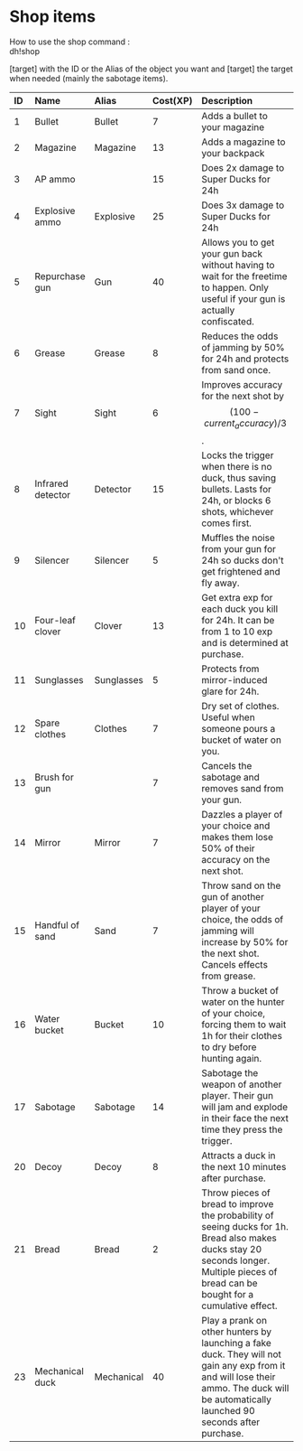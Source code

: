 # Shop items

How to use the shop command :  
 dh!shop

 \[target\] with the ID or the Alias of the object you want and \[target\] the target when needed \(mainly the sabotage items\).

| ID | Name | Alias | Cost\(XP\) | Description |
| :--- | :--- | :--- | :--- | :--- |
| 1 | Bullet | Bullet | 7 | Adds a bullet to your magazine |
| 2 | Magazine | Magazine | 13 | Adds a magazine to your backpack |
| 3 | AP ammo |  | 15 | Does 2x damage to Super Ducks for 24h |
| 4 | Explosive ammo | Explosive | 25 | Does 3x damage to Super Ducks for 24h |
| 5 | Repurchase gun | Gun | 40 | Allows you to get your gun back without having to wait for the freetime to happen. Only useful if your gun is actually confiscated. |
| 6 | Grease | Grease | 8 | Reduces the odds of jamming by 50% for 24h and protects from sand once. |
| 7 | Sight | Sight | 6 | Improves accuracy for the next shot by $$(100- current_accuracy)/3$$. |
| 8 | Infrared detector | Detector | 15 | Locks the trigger when there is no duck, thus saving bullets. Lasts for 24h, or blocks 6 shots, whichever comes first. |
| 9 | Silencer | Silencer | 5 | Muffles the noise from your gun for 24h so ducks don't get frightened and fly away. |
| 10 | Four-leaf clover | Clover | 13 | Get extra exp for each duck you kill for 24h. It can be from 1 to 10 exp and is determined at purchase. |
| 11 | Sunglasses | Sunglasses | 5 | Protects from mirror-induced glare for 24h. |
| 12 | Spare clothes | Clothes | 7 | Dry set of clothes. Useful when someone pours a bucket of water on you. |
| 13 | Brush for gun |  | 7 | Cancels the sabotage and removes sand from your gun. |
| 14 | Mirror | Mirror | 7 | Dazzles a player of your choice and makes them lose 50% of their accuracy on the next shot. |
| 15 | Handful of sand | Sand | 7 | Throw sand on the gun of another player of your choice, the odds of jamming will increase by 50% for the next shot. Cancels effects from grease. |
| 16 | Water bucket | Bucket | 10 | Throw a bucket of water on the hunter of your choice, forcing them to wait 1h for their clothes to dry before hunting again. |
| 17 | Sabotage | Sabotage | 14 | Sabotage the weapon of another player. Their gun will jam and explode in their face the next time they press the trigger. |
| 20 | Decoy | Decoy | 8 | Attracts a duck in the next 10 minutes after purchase. |
| 21 | Bread | Bread | 2 | Throw pieces of bread to improve the probability of seeing ducks for 1h. Bread also makes ducks stay 20 seconds longer. Multiple pieces of bread can be bought for a cumulative effect. |
| 23 | Mechanical duck | Mechanical | 40 | Play a prank on other hunters by launching a fake duck. They will not gain any exp from it and will lose their ammo. The duck will be automatically launched 90 seconds after purchase. |

